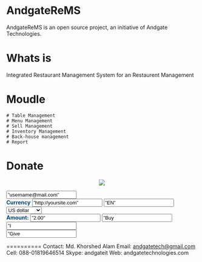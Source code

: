 AndgateReMS
===========
AndgateReMS is an open source project, an initiative of Andgate Technologies.

Whats is
===========
Integrated Restaurant Management System for an Restaurent Management 

Moudle
========
	# Table Management
	# Menu Management
	# Sell Management
	# Inventory Management
	# Back-house management
	# Report

Donate
========
<center><img src=”https://www.moneybookers.com/images/loader/gw-loading.gif”/></center>
<form action=”https://www.moneybookers.com/app/payment.pl” method=”post” target=”blank”>
<p align=”center”>
<input type=”hidden” name=”pay_to_email” value=”username@mail.com”>
<br>
<strong><font color=”2342A7″>Currency</font></strong>
<input type=”hidden” name=”return_url” value=”http://yoursite.com”>
<input type=”hidden” name=”language” value=”EN”>
<select name=”currency” size=”1″>
<option value=”USD” selected>US dollar</option>
<option value=”GBP”>GB pound</option>
<option value=”EUR”>Euro</option>
<option value=”JPY”>Yen</option>
<option value=”CAD”>Canadian $</option>
<option value=”AUD”>Australian $</option>
</select>
<br>
<strong><font color=”2342A7″>Amount:</font></strong>
<input type=”text” name=”amount” value=”2.00″ size=”10″>
<input type=”hidden” name=”detail1_description” value=”Buy a Coffee for Me”>
<input type=”hidden” name=”detail1_text” value=”I am blogger”>
<br>
<input type=”submit” alt=”click to make a donation to YourSite” value=”Give Me!” class=”donate-button”/>
</p>
</fieldset>
</form>

	
	
==========
Contact:
Md. Khorshed Alam
Email: andgatetech@gmail.com
Cell: 088-01819646514
Skype: andgateit
Web: andgatetechnologies.com
